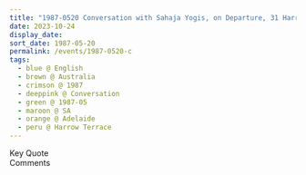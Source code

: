 ```yaml
---
title: "1987-0520 Conversation with Sahaja Yogis, on Departure, 31 Harrow Terrace, Kingswood, Adelaide, SA, Australia"
date: 2023-10-24
display_date: 
sort_date: 1987-05-20
permalink: /events/1987-0520-c
tags:
  - blue @ English
  - brown @ Australia
  - crimson @ 1987
  - deeppink @ Conversation
  - green @ 1987-05
  - maroon @ SA
  - orange @ Adelaide
  - peru @ Harrow Terrace
---
```


<wave-list>
  <list-title color="green" width="75">Key Quote</list-title>
  <list-item color="BlanchedAlmond"  width="200"></list-item>
  <list-item color="Lavender"></list-item>
  <list-item color="BlanchedAlmond"></list-item>
</wave-list>

<br>

<wave-list>
  <list-title color="green" width="75">Comments</list-title>
  <list-item color="BlanchedAlmond"  width="200"></list-item>
  <list-item color="Lavender"></list-item>
  <list-item color="BlanchedAlmond"></list-item>
</wave-list>